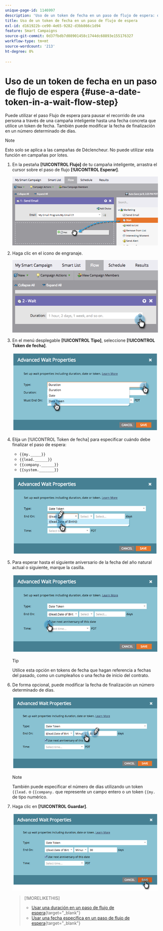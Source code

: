 ```yaml
---
unique-page-id: 1146997
description: 'Uso de un token de fecha en un paso de flujo de espera: documentos de Marketo, documentación del producto'
title: Uso de un token de fecha en un paso de flujo de espera
exl-id: d161922b-ce90-4e65-9282-d3bb866c1d94
feature: Smart Campaigns
source-git-commit: 0d37fbdb7d08901458c1744dc68893e155176327
workflow-type: tm+mt
source-wordcount: '213'
ht-degree: 0%

---
```


# Uso de un token de fecha en un paso de flujo de espera {#use-a-date-token-in-a-wait-flow-step}

Puede utilizar el paso Flujo de espera para pausar el recorrido de una persona a través de una campaña inteligente hasta una fecha concreta que utilice un token de fecha. También puede modificar la fecha de finalización en un número determinado de días.

>[!NOTE]
>
>Esto solo se aplica a las campañas de Déclencheur. No puede utilizar esta función en campañas por lotes.

1. En la pestaña **[!UICONTROL Flujo]** de tu campaña inteligente, arrastra el cursor sobre el paso de flujo **[!UICONTROL Esperar]**.

   ![](assets/use-a-date-token-in-a-wait-flow-step-1.png)

1. Haga clic en el icono de engranaje.

   ![](assets/use-a-date-token-in-a-wait-flow-step-2.png)

1. En el menú desplegable **[!UICONTROL Tipo]**, seleccione **[!UICONTROL Token de fecha]**.

   ![](assets/use-a-date-token-in-a-wait-flow-step-3.png)

1. Elija un [!UICONTROL Token de fecha] para especificar cuándo debe finalizar el paso de espera:

   * `{{my._____}}`
   * `{{lead.______}}`
   * `{{company.______}}`
   * `{{system._______}}`

   ![](assets/use-a-date-token-in-a-wait-flow-step-4.png)

1. Para esperar hasta el siguiente aniversario de la fecha del año natural actual o siguiente, marque la casilla.

   ![](assets/use-a-date-token-in-a-wait-flow-step-5.png)

   >[!TIP]
   >
   >Utilice esta opción en tokens de fecha que hagan referencia a fechas del pasado, como un cumpleaños o una fecha de inicio del contrato.

1. De forma opcional, puede modificar la fecha de finalización un número determinado de días.

   ![](assets/use-a-date-token-in-a-wait-flow-step-6.png)

   >[!NOTE]
   >
   >También puede especificar el número de días utilizando un token `{{lead.` o `{{company.` que represente un campo entero o un token `{{my.` de tipo numérico.

1. Haga clic en **[!UICONTROL Guardar]**.

   ![](assets/use-a-date-token-in-a-wait-flow-step-7.png)

   >[!MORELIKETHIS]
   >
   >* [Usar una duración en un paso de flujo de espera](/help/marketo/product-docs/core-marketo-concepts/smart-campaigns/flow-actions/wait/use-a-duration-in-a-wait-flow-step.md){target="_blank"}
   >* [Usar una fecha específica en un paso de flujo de espera](/help/marketo/product-docs/core-marketo-concepts/smart-campaigns/flow-actions/wait/use-a-specific-date-in-a-wait-flow-step.md){target="_blank"}
